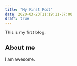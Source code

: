 ```yaml
---
title: "My First Post"
date: 2020-03-23T11:19:11-07:00
draft: true
---
```


This is my first blog.

## About me

I am awesome. 
